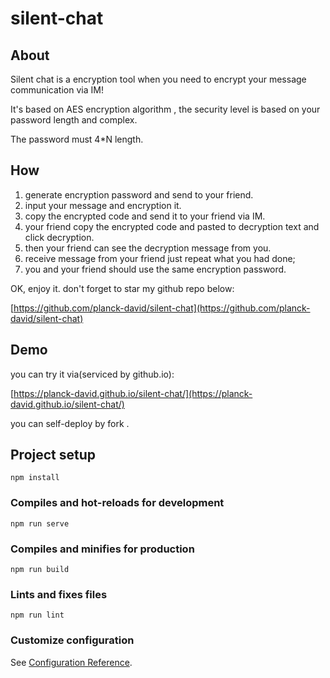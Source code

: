 # silent-chat



## About


Silent chat is a encryption tool when you need to encrypt your message communication via IM!

It's based on AES encryption algorithm , the security level is based on your password length and complex.

The password must 4*N length.


## How

1. generate encryption password and send to your friend.
2. input your message and encryption it.
3. copy the encrypted code and send it to your friend via IM.
4. your friend copy the encrypted code and pasted to decryption text and click decryption.
5. then your friend can see the decryption message from you.
6. receive message from your friend just repeat what you had done;
7. you and your friend should use the same encryption password.



OK, enjoy it. don't forget to star my github repo below:

[https://github.com/planck-david/silent-chat](https://github.com/planck-david/silent-chat)


## Demo

you can try it via(serviced by github.io):

[https://planck-david.github.io/silent-chat/](https://planck-david.github.io/silent-chat/)


you can self-deploy by fork .


## Project setup
```
npm install
```

### Compiles and hot-reloads for development
```
npm run serve
```

### Compiles and minifies for production
```
npm run build
```

### Lints and fixes files
```
npm run lint
```

### Customize configuration
See [Configuration Reference](https://cli.vuejs.org/config/).
